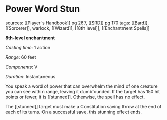 # Power Word Stun
sources: [[Player's Handbook]] pg 267, [[SRD]] pg 170
tags: [[Bard]], [[Sorcerer]], warlock, [[Wizard]], [[8th level]], [[Enchantment Spells]]

**8th-level enchantment**

*Casting time*: 1 action

*Range*: 60 feet

*Components*: V

*Duration*: Instantaneous

You speak a word of power that can overwhelm the mind of one creature you can see within range, leaving it dumbfounded. If the target has 150 hit points or fewer, it is [[stunned]]. Otherwise, the spell has no effect.

The [[stunned]] target must make a Constitution saving throw at the end of each of its turns.  On a successful save, this stunning effect ends.
